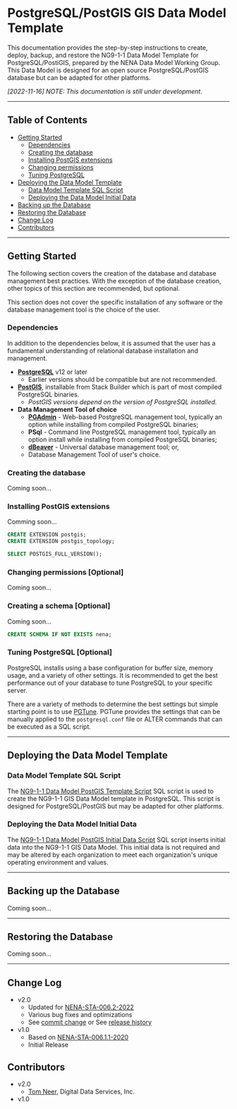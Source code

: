 # PostgreSQL/PostGIS GIS Data Model Template

This documentation provides the step-by-step instructions to create, deploy, 
backup, and restore the NG9-1-1 Data Model Template for PostgreSQL/PostiGIS, 
prepared by the NENA Data Model Working Group. This Data Model is designed for 
an open source PostgreSQL/PostGIS database but can be adapted for other platforms.

*[2022-11-16] NOTE: This documentation is still under development.*

---

## Table of Contents

* [Getting Started](#getting-started)
  * [Dependencies](#dependencies)
  * [Creating the database](#creating-the-database)
  * [Installing PostGIS extensions](#creating-a-schema-optional)
  * [Changing permissions](#changing-permissions-optional)
  * [Tuning PostgreSQL](#tuning-postgresql-optional)
* [Deploying the Data Model Template](#deploying-the-data-model-template)
  * [Data Model Template SQL Script](#data-model-template-sql-script)
  * [Deploying the Data Model Initial Data](#deploying-the-data-model-initial-data)
* [Backing up the Database](#backing-up-the-database)
* [Restoring the Database](#restoring-the-database)
* [Change Log](#change-log)
* [Contributors](#contributors)

---

## Getting Started

The following section covers the creation of the database and database 
management best practices. With the exception of the database creation, 
other topics of this section are recommended, but optional.

This section does not cover the specific installation of any software or 
the database management tool is the choice of the user. 

### Dependencies

In addition to the dependencies below, it is assumed that the user has a 
fundamental understanding of relational database installation and management.

* **[PostgreSQL](https://www.postgresql.org/download/)** v12 or later
  * Earlier versions should be compatible but are not recommended.
* **[PostGIS](https://postgis.net/install/)**, installable from Stack Builder 
  which is part of most compiled PostgreSQL binaries.
  * *PostGIS versions depend on the version of PostgreSQL installed.*
* **Data Management Tool of choice**
  * **[PGAdmin](https://www.pgadmin.org/)** - Web-based PostgreSQL management tool, 
    typically an option while installing from compiled PostgreSQL binaries;
  * **PSql** - Command line PostgreSQL management tool, typically an option 
    install while installing from compiled PostgreSQL binaries;
  * **[dBeaver](https://dbeaver.io/)** - Universal database management tool; or,
  * Database Management Tool of user's choice.

### Creating the database

Coming soon...

### Installing PostGIS extensions

Comming soon...

```sql
CREATE EXTENSION postgis;
CREATE EXTENSION postgis_topology;
```

```sql
SELECT POSTGIS_FULL_VERSION();
```

### Changing permissions [Optional]

Coming soon...

### Creating a schema [Optional]

Coming soon...

```sql
CREATE SCHEMA IF NOT EXISTS nena;
```

### Tuning PostgreSQL [Optional]

PostgreSQL installs using a base configuration for buffer size, memory usage, 
and a variety of other settings. It is recommended to get the best performance 
out of your database to tune PostgreSQL to your specific server.

There are a variety of methods to determine the best settings but simple 
starting point is to use [PGTune](https://pgtune.leopard.in.ua/). PGTune 
provides the settings that can be manually applied to the `postgresql.conf` 
file or ALTER commands that can be executed as a SQL script.

---

## Deploying the Data Model Template

### Data Model Template SQL Script

The [NG9-1-1 Data Model PostGIS Template Script](postgresql_data_model_schema_template.md) 
SQL script is used to create the NG9-1-1 GIS Data Model template in PostgreSQL. 
This script is designed for PostgreSQL/PostGIS but may be adapted for other 
platforms.

### Deploying the Data Model Initial Data

The [NG9-1-1 Data Model PostGIS Initial Data Script](postgresql_data_model_initial_data_template.md) 
SQL script inserts initial data into the NG9-1-1 GIS Data Model. 
This initial data is not required and may be altered by each organization to 
meet each organization's unique operating environment and values.

---

## Backing up the Database

Coming soon...

---

## Restoring the Database

Coming soon...

---

## Change Log

* v2.0
    * Updated for [NENA-STA-006.2-2022](https://github.com/NENA911/NG911GISDataModel/blob/main/docs/nena-sta-006.2-2022_ng9-1-1.pdf)
    * Various bug fixes and optimizations
    * See [commit change]() or See [release history]()
* v1.0
    * Based on [NENA-STA-006.1.1-2020](https://github.com/NENA911/NG911GISDataModel/blob/main/docs/nena-sta-006.1.1-2020_ng9-1-1.pdf)
    * Initial Release


## Contributors

* v2.0
  * [Tom Neer](https://github.com/tomneer), Digital Data Services, Inc.
* v1.0